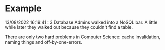 # Example

<!-- replace-with-date starts -->
13/08/2022 16:19:41 : 3 Database Admins walked into a NoSQL bar. A little while later they walked out because they couldn't find a table.
<!-- replace-with-date ends -->

<!-- replace-with-joke starts -->
There are only two hard problems in Computer Science: cache invalidation, naming things and off-by-one-errors.
<!-- replace-with-joke ends -->
